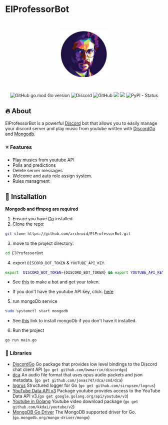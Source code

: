 # ElProfessorBot



<div align="center">
  <br />
  <p>
    <a href="https://discord.js.org"><img src="./docs/assets/BotLogo.png" width="150" alt="discord.js" /></a>
  </p>
  <br />
  <p>
<img alt="GitHub go.mod Go version" src="https://img.shields.io/github/go-mod/go-version/archroid/ElProfessorBot">
    <img alt="Discord" src="https://img.shields.io/discord/907862584550633492?label=ElProfessorBot">
    <img alt="GitHub" src="https://img.shields.io/github/license/archroid/ElProfessorBot">
    <a href="#"><img src="https://dcbadge.vercel.app/api/shield/782162374890487810?style=flat&compact=true" /></a>
    <a href="https://discord.gg/golang"><img src="https://img.shields.io/badge/Discord%20Gophers-%23discordgo-blue.svg" /></a>
    <img alt="PyPI - Status" src="https://img.shields.io/pypi/status/go">
  </p>
</div>

## 🔥 About

ElProfessorBot is a powerful [Discord](https://discord.com/) bot that allows you to easily manage your discord server and play music from youtube written with [DiscordGo](https://github.com/bwmarrin/discordgo) and [Mongodb](https://github.com/mongodb/mongo-go-driver).

### ⭐️ Features
- Play musics from youtube API
- Polls and predictions
- Delete server messages 
- Welcome and auto role assign system.
- Rules managment

## 🔨 Installation

**Mongodb and ffmpeg are required**  

1. Ensure you have [Go](https://go.dev/dl/) installed.
2. Clone the repo:
 ```sh
git clone https://github.com/archroid/ElProfessorBot.git
```
3. move to the project directory:

```sh
cd ElProfessorBot
```
4. export `DISCORD_BOT_TOKEN` & `YOUTUBE_API_KEY`. 

```sh
export  DISCORD_BOT_TOKEN={DISCORD_BOT_TOKEN} && export YOUTUBE_API_KEY={YOUTUBE_API_KEY}
```

* See [this](https://www.writebots.com/discord-bot-token/) to make a bot and get your token.

* If you don't have the youtube API key, click. [here](https://blog.hubspot.com/website/how-to-get-youtube-api-key) 
 
5. run mongoDb service

```sh
sudo systemctl start mongodb
```
* See [this](https://docs.mongodb.com/manual/installation/) link to install mongoDb if you don't have it installed.
6. Run the project
```sh
go run main.go
```

### 📑 Libraries

- [DiscordGo](https://github.com/bwmarrin/discordgo)  Go package that provides low level bindings to the Discord chat client API (`go get github.com/bwmarrin/discordgo`)
- [dca](https://github.com/jonas747/dca) An audio file format that uses opus audio packets and json metadata. (`go get github.com/jonas747/dca/cmd/dca`)
- [logrus](https://github.com/sirupsen/logrus) Structured logger for Go (`go get github.com/sirupsen/logrus`)
- [YouTube Data API v3](https://pkg.go.dev/google.golang.org/api/youtube/v3) Package youtube provides access to the YouTube Data API v3.(`go get google.golang.org/api/youtube/v3`)
- [Youtube in Golang](https://github.com/kkdai/youtube) Youtube video download package (`go get github.com/kkdai/youtube/v2`)
- [MongoDB Go Driver](https://github.com/mongodb/mongo-go-driver) The MongoDB supported driver for Go. (`go.mongodb.org/mongo-driver/mongo`)



